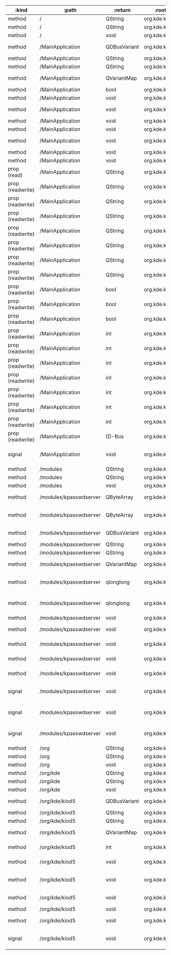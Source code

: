 :kind            | :path                  | :return      | :root         | :sig                                                                                                                                                              
---------------- | ---------------------- | ------------ | ------------- | ------------------------------------------------------------------------------------------------------------------------------------------------------------------
method           | /                      | QString      | org.kde.kiod5 | org.freedesktop.DBus.Introspectable.Introspect()                                                                                                                  
method           | /                      | QString      | org.kde.kiod5 | org.freedesktop.DBus.Peer.GetMachineId()                                                                                                                          
method           | /                      | void         | org.kde.kiod5 | org.freedesktop.DBus.Peer.Ping()                                                                                                                                  
method           | /MainApplication       | QDBusVariant | org.kde.kiod5 | org.freedesktop.DBus.Properties.Get(QString interface_name, QString property_name)                                                                                
method           | /MainApplication       | QString      | org.kde.kiod5 | org.freedesktop.DBus.Introspectable.Introspect()                                                                                                                  
method           | /MainApplication       | QString      | org.kde.kiod5 | org.freedesktop.DBus.Peer.GetMachineId()                                                                                                                          
method           | /MainApplication       | QVariantMap  | org.kde.kiod5 | org.freedesktop.DBus.Properties.GetAll(QString interface_name)                                                                                                    
method           | /MainApplication       | bool         | org.kde.kiod5 | org.qtproject.Qt.QApplication.autoSipEnabled()                                                                                                                    
method           | /MainApplication       | void         | org.kde.kiod5 | org.freedesktop.DBus.Peer.Ping()                                                                                                                                  
method           | /MainApplication       | void         | org.kde.kiod5 | org.freedesktop.DBus.Properties.Set(QString interface_name, QString property_name, QDBusVariant value)                                                            
method           | /MainApplication       | void         | org.kde.kiod5 | org.qtproject.Qt.QApplication.aboutQt()                                                                                                                           
method           | /MainApplication       | void         | org.kde.kiod5 | org.qtproject.Qt.QApplication.closeAllWindows()                                                                                                                   
method           | /MainApplication       | void         | org.kde.kiod5 | org.qtproject.Qt.QApplication.setAutoSipEnabled(bool enabled)                                                                                                     
method           | /MainApplication       | void         | org.kde.kiod5 | org.qtproject.Qt.QApplication.setStyleSheet(QString sheet)                                                                                                        
method           | /MainApplication       | void         | org.kde.kiod5 | org.qtproject.Qt.QCoreApplication.quit()                                                                                                                          
prop (read)      | /MainApplication       | QString      | org.kde.kiod5 | org.qtproject.Qt.QGuiApplication.platformName                                                                                                                     
prop (readwrite) | /MainApplication       | QString      | org.kde.kiod5 | org.qtproject.Qt.QApplication.styleSheet                                                                                                                          
prop (readwrite) | /MainApplication       | QString      | org.kde.kiod5 | org.qtproject.Qt.QCoreApplication.applicationName                                                                                                                 
prop (readwrite) | /MainApplication       | QString      | org.kde.kiod5 | org.qtproject.Qt.QCoreApplication.applicationVersion                                                                                                              
prop (readwrite) | /MainApplication       | QString      | org.kde.kiod5 | org.qtproject.Qt.QCoreApplication.organizationDomain                                                                                                              
prop (readwrite) | /MainApplication       | QString      | org.kde.kiod5 | org.qtproject.Qt.QCoreApplication.organizationName                                                                                                                
prop (readwrite) | /MainApplication       | QString      | org.kde.kiod5 | org.qtproject.Qt.QGuiApplication.applicationDisplayName                                                                                                           
prop (readwrite) | /MainApplication       | QString      | org.kde.kiod5 | org.qtproject.Qt.QGuiApplication.desktopFileName                                                                                                                  
prop (readwrite) | /MainApplication       | bool         | org.kde.kiod5 | org.qtproject.Qt.QApplication.autoSipEnabled                                                                                                                      
prop (readwrite) | /MainApplication       | bool         | org.kde.kiod5 | org.qtproject.Qt.QCoreApplication.quitLockEnabled                                                                                                                 
prop (readwrite) | /MainApplication       | bool         | org.kde.kiod5 | org.qtproject.Qt.QGuiApplication.quitOnLastWindowClosed                                                                                                           
prop (readwrite) | /MainApplication       | int          | org.kde.kiod5 | org.qtproject.Qt.QApplication.cursorFlashTime                                                                                                                     
prop (readwrite) | /MainApplication       | int          | org.kde.kiod5 | org.qtproject.Qt.QApplication.doubleClickInterval                                                                                                                 
prop (readwrite) | /MainApplication       | int          | org.kde.kiod5 | org.qtproject.Qt.QApplication.keyboardInputInterval                                                                                                               
prop (readwrite) | /MainApplication       | int          | org.kde.kiod5 | org.qtproject.Qt.QApplication.startDragDistance                                                                                                                   
prop (readwrite) | /MainApplication       | int          | org.kde.kiod5 | org.qtproject.Qt.QApplication.startDragTime                                                                                                                       
prop (readwrite) | /MainApplication       | int          | org.kde.kiod5 | org.qtproject.Qt.QApplication.wheelScrollLines                                                                                                                    
prop (readwrite) | /MainApplication       | int          | org.kde.kiod5 | org.qtproject.Qt.QGuiApplication.layoutDirection                                                                                                                  
prop (readwrite) | /MainApplication       | {D-Bus       | org.kde.kiod5 | type "(ii)"} org.qtproject.Qt.QApplication.globalStrut                                                                                                            
signal           | /MainApplication       | void         | org.kde.kiod5 | org.freedesktop.DBus.Properties.PropertiesChanged(QString interface_name, QVariantMap changed_properties, QStringList invalidated_properties)                     
method           | /modules               | QString      | org.kde.kiod5 | org.freedesktop.DBus.Introspectable.Introspect()                                                                                                                  
method           | /modules               | QString      | org.kde.kiod5 | org.freedesktop.DBus.Peer.GetMachineId()                                                                                                                          
method           | /modules               | void         | org.kde.kiod5 | org.freedesktop.DBus.Peer.Ping()                                                                                                                                  
method           | /modules/kpasswdserver | QByteArray   | org.kde.kiod5 | org.kde.KPasswdServer.checkAuthInfo(QByteArray data, qlonglong windowId, qlonglong usertime)                                                                      
method           | /modules/kpasswdserver | QByteArray   | org.kde.kiod5 | org.kde.KPasswdServer.queryAuthInfo(QByteArray data, QString errorMsg, qlonglong windowId, qlonglong seqNr, qlonglong usertime)                                   
method           | /modules/kpasswdserver | QDBusVariant | org.kde.kiod5 | org.freedesktop.DBus.Properties.Get(QString interface_name, QString property_name)                                                                                
method           | /modules/kpasswdserver | QString      | org.kde.kiod5 | org.freedesktop.DBus.Introspectable.Introspect()                                                                                                                  
method           | /modules/kpasswdserver | QString      | org.kde.kiod5 | org.freedesktop.DBus.Peer.GetMachineId()                                                                                                                          
method           | /modules/kpasswdserver | QVariantMap  | org.kde.kiod5 | org.freedesktop.DBus.Properties.GetAll(QString interface_name)                                                                                                    
method           | /modules/kpasswdserver | qlonglong    | org.kde.kiod5 | org.kde.KPasswdServer.checkAuthInfoAsync({D-Bus type "(ysssssssssbbbba{s(siv)})"} info, qlonglong windowId, qlonglong usertime)                                   
method           | /modules/kpasswdserver | qlonglong    | org.kde.kiod5 | org.kde.KPasswdServer.queryAuthInfoAsync({D-Bus type "(ysssssssssbbbba{s(siv)})"} info, QString errorMsg, qlonglong windowId, qlonglong seqNr, qlonglong usertime)
method           | /modules/kpasswdserver | void         | org.kde.kiod5 | org.freedesktop.DBus.Peer.Ping()                                                                                                                                  
method           | /modules/kpasswdserver | void         | org.kde.kiod5 | org.freedesktop.DBus.Properties.Set(QString interface_name, QString property_name, QDBusVariant value)                                                            
method           | /modules/kpasswdserver | void         | org.kde.kiod5 | org.kde.KPasswdServer.addAuthInfo(QByteArray data, qlonglong windowId)                                                                                            
method           | /modules/kpasswdserver | void         | org.kde.kiod5 | org.kde.KPasswdServer.addAuthInfo({D-Bus type "(ysssssssssbbbba{s(siv)})"} info, qlonglong windowId)                                                              
method           | /modules/kpasswdserver | void         | org.kde.kiod5 | org.kde.KPasswdServer.removeAuthInfo(QString host, QString protocol, QString user)                                                                                
signal           | /modules/kpasswdserver | void         | org.kde.kiod5 | org.freedesktop.DBus.Properties.PropertiesChanged(QString interface_name, QVariantMap changed_properties, QStringList invalidated_properties)                     
signal           | /modules/kpasswdserver | void         | org.kde.kiod5 | org.kde.KPasswdServer.checkAuthInfoAsyncResult(qlonglong requestId, qlonglong seqNr, {D-Bus type "(ysssssssssbbbba{s(siv)})"} info)                               
signal           | /modules/kpasswdserver | void         | org.kde.kiod5 | org.kde.KPasswdServer.queryAuthInfoAsyncResult(qlonglong requestId, qlonglong seqNr, {D-Bus type "(ysssssssssbbbba{s(siv)})"} info)                               
method           | /org                   | QString      | org.kde.kiod5 | org.freedesktop.DBus.Introspectable.Introspect()                                                                                                                  
method           | /org                   | QString      | org.kde.kiod5 | org.freedesktop.DBus.Peer.GetMachineId()                                                                                                                          
method           | /org                   | void         | org.kde.kiod5 | org.freedesktop.DBus.Peer.Ping()                                                                                                                                  
method           | /org/kde               | QString      | org.kde.kiod5 | org.freedesktop.DBus.Introspectable.Introspect()                                                                                                                  
method           | /org/kde               | QString      | org.kde.kiod5 | org.freedesktop.DBus.Peer.GetMachineId()                                                                                                                          
method           | /org/kde               | void         | org.kde.kiod5 | org.freedesktop.DBus.Peer.Ping()                                                                                                                                  
method           | /org/kde/kiod5         | QDBusVariant | org.kde.kiod5 | org.freedesktop.DBus.Properties.Get(QString interface_name, QString property_name)                                                                                
method           | /org/kde/kiod5         | QString      | org.kde.kiod5 | org.freedesktop.DBus.Introspectable.Introspect()                                                                                                                  
method           | /org/kde/kiod5         | QString      | org.kde.kiod5 | org.freedesktop.DBus.Peer.GetMachineId()                                                                                                                          
method           | /org/kde/kiod5         | QVariantMap  | org.kde.kiod5 | org.freedesktop.DBus.Properties.GetAll(QString interface_name)                                                                                                    
method           | /org/kde/kiod5         | int          | org.kde.kiod5 | org.kde.KDBusService.CommandLine(QStringList arguments, QString working-dir, QVariantMap platform-data)                                                           
method           | /org/kde/kiod5         | void         | org.kde.kiod5 | org.freedesktop.Application.Activate(QVariantMap platform-data)                                                                                                   
method           | /org/kde/kiod5         | void         | org.kde.kiod5 | org.freedesktop.Application.ActivateAction(QString action_name, QVariantList parameter, QVariantMap platform-data)                                                
method           | /org/kde/kiod5         | void         | org.kde.kiod5 | org.freedesktop.Application.Open(QStringList uris, QVariantMap platform-data)                                                                                     
method           | /org/kde/kiod5         | void         | org.kde.kiod5 | org.freedesktop.DBus.Peer.Ping()                                                                                                                                  
method           | /org/kde/kiod5         | void         | org.kde.kiod5 | org.freedesktop.DBus.Properties.Set(QString interface_name, QString property_name, QDBusVariant value)                                                            
signal           | /org/kde/kiod5         | void         | org.kde.kiod5 | org.freedesktop.DBus.Properties.PropertiesChanged(QString interface_name, QVariantMap changed_properties, QStringList invalidated_properties)                     
